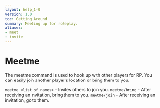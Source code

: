 ```yaml
---
layout: help_1-0
version: 1.0
toc: Getting Around
summary: Meeting up for roleplay.
aliases:
- meet
- invite
---
```

# Meetme

The meetme command is used to hook up with other players for RP.  You can easily join another player's location or bring them to you.

`meetme <list of names>` - Invites others to join you.
`meetme/bring` - After receiving an invitation, bring them to you.
`meetme/join` - After receiving an invitation, go to them.
